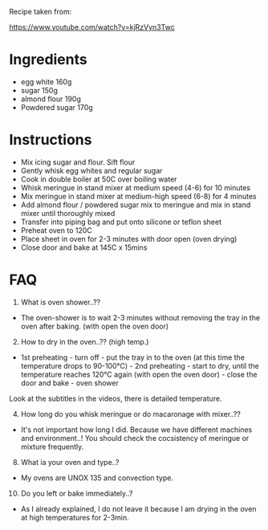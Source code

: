 Recipe taken from:

https://www.youtube.com/watch?v=kjRzVyn3Twc

# Ingredients
* egg white 160g 
* sugar 150g 
* almond flour 190g 
* Powdered sugar 170g

# Instructions
* Mix icing sugar and flour. Sift flour
* Gently whisk egg whites and regular sugar
* Cook in double boiler at 50C over boiling water
* Whisk meringue in stand mixer at medium speed (4-6) for 10 minutes
* Mix meringue in stand mixer at medium-high speed (6-8) for 4 minutes
* Add almond flour / powdered sugar mix to meringue and mix in stand mixer until thoroughly mixed
* Transfer into piping bag and put onto silicone or teflon sheet
* Preheat oven to 120C
* Place sheet in oven for 2-3 minutes with door open (oven drying)
* Close door and bake at 145C x 15mins

# FAQ
1. What is oven shower..??
- The oven-shower is to wait 2-3 minutes without removing the tray in the oven after baking. (with open the oven door)

2. How to dry in the oven..?? (high temp.)
- 1st preheating - turn off - put the tray in to the oven (at this time the temperature drops to 90-100℃) - 2nd preheating - start to dry, until the temperature reaches 120℃ again (with open the oven door) - close the door and bake - oven shower

Look at the subtitles in the videos, there is detailed temperature.

4. How long do you whisk meringue or do macaronage with mixer..??
- It's not important how long I did.
Because we have different machines and environment..!
You should check the cocsistency of meringue or mixture frequently.

8. What ia your oven and type..?
- My ovens are UNOX 135 and convection type.

10. Do you left or bake immediately..?
- As I already explained, I do not leave it because I am drying in the oven at high temperatures for 2-3min.
